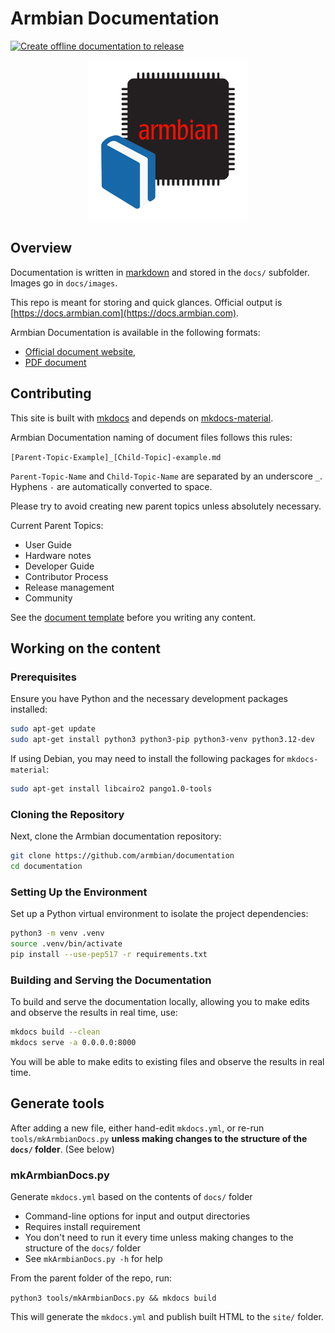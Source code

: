 # Armbian Documentation

[![Create offline documentation to release](https://github.com/armbian/documentation/actions/workflows/release.yaml/badge.svg)](https://github.com/armbian/documentation/actions/workflows/release.yaml)

<p align="center">
  <a target="_blank" href="https://docs.armbian.com">
    <img alt="logo" src="./docs/images/logo.png">
  </a>
</p>

## Overview

Documentation is written in [markdown](https://www.markdownguide.org/basic-syntax/) and stored in the `docs/` subfolder.  Images go in `docs/images`.

This repo is meant for storing and quick glances.  Official output is [https://docs.armbian.com](https://docs.armbian.com).

Armbian Documentation is available in the following formats:

* [Official document website](https://docs.armbian.com),
* [PDF document](https://github.com/armbian/documentation/releases/latest)

## Contributing

This site is built with [mkdocs](https://github.com/mkdocs/mkdocs/) and depends on [mkdocs-material](https://github.com/squidfunk/mkdocs-material).

Armbian Documentation naming of document files follows this rules:

`[Parent-Topic-Example]_[Child-Topic]-example.md`

`Parent-Topic-Name` and `Child-Topic-Name` are separated by an underscore `_`.  Hyphens `-` are automatically converted to space.

Please try to avoid creating new parent topics unless absolutely necessary.

Current Parent Topics:

* User Guide
* Hardware notes
* Developer Guide
* Contributor Process
* Release management
* Community

See the [document template](.github/DOCUMENT_TEMPLATE.md) before you writing any content.

## Working on the content

### Prerequisites

Ensure you have Python and the necessary development packages installed:

```bash
sudo apt-get update
sudo apt-get install python3 python3-pip python3-venv python3.12-dev
```

If using Debian, you may need to install the following packages for `mkdocs-material`:

```bash
sudo apt-get install libcairo2 pango1.0-tools
```

### Cloning the Repository

Next, clone the Armbian documentation repository:

```bash
git clone https://github.com/armbian/documentation
cd documentation
```

### Setting Up the Environment

Set up a Python virtual environment to isolate the project dependencies:

```bash
python3 -m venv .venv
source .venv/bin/activate
pip install --use-pep517 -r requirements.txt
```

### Building and Serving the Documentation

To build and serve the documentation locally, allowing you to make edits and observe the results in real time, use:

```bash
mkdocs build --clean
mkdocs serve -a 0.0.0.0:8000
```

You will be able to make edits to existing files and observe the results in real time.

## Generate tools
After adding a new file, either hand-edit `mkdocs.yml`, or re-run `tools/mkArmbianDocs.py` **unless making changes to the structure of the `docs/` folder**. (See below)

### mkArmbianDocs.py
Generate `mkdocs.yml` based on the contents of `docs/` folder

* Command-line options for input and output directories
* Requires install requirement
* You don't need to run it every time unless making changes to the structure of the `docs/` folder
* See `mkArmbianDocs.py -h` for help

From the parent folder of the repo, run:

`python3 tools/mkArmbianDocs.py && mkdocs build`

This will generate the `mkdocs.yml` and publish built HTML to the `site/` folder.
